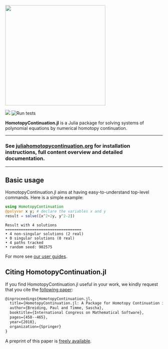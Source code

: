 <img src="https://www.juliahomotopycontinuation.org/images/logo_transparent_bg.png" width="320px">

[![][docs-stable-img]][docs-stable-url] ![Run tests](https://github.com/JuliaHomotopyContinuation/HomotopyContinuation.jl/workflows/Run%20tests/badge.svg?branch=master)

**HomotopyContinuation.jl** is a Julia package for solving systems of polynomial equations by numerical homotopy continuation.

---

### **See [juliahomotopycontinuation.org](https://www.juliahomotopycontinuation.org) for installation instructions, full content overview and detailed documentation.**

---

## Basic usage

HomotopyContinuation.jl aims at having easy-to-understand top-level commands. Here is a simple example:

```julia
using HomotopyContinuation
@polyvar x y; # declare the variables x and y
result = solve([x^2+2y, y^2-2])
```
```
Result with 4 solutions
==================================
• 4 non-singular solutions (2 real)
• 0 singular solutions (0 real)
• 4 paths tracked
• random seed: 902575
```

For more see [our user guides](https://www.juliahomotopycontinuation.org/guides/).


## Citing HomotopyContinuation.jl
If you find HomotopyContinuation.jl useful in your work, we kindly request that you cite the [following paper](https://link.springer.com/chapter/10.1007/978-3-319-96418-8_54):

```latex
@inproceedings{HomotopyContinuation.jl,
  title={HomotopyContinuation.jl: A Package for Homotopy Continuation in Julia},
  author={Breiding, Paul and Timme, Sascha},
  booktitle={International Congress on Mathematical Software},
  pages={458--465},
  year={2018},
  organization={Springer}
}
```

A preprint of this paper is [freely available](https://arxiv.org/abs/1711.10911).

[docs-stable-img]: https://img.shields.io/badge/docs-online-blue.svg
[docs-stable-url]: https://www.juliahomotopycontinuation.org/HomotopyContinuation.jl/stable
